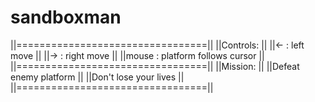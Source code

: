 # sandboxman
||=================================||
||Controls:                        ||
||←     : left move                ||
||→     : right move               ||
||mouse : platform follows cursor  ||
||=================================||
||Mission:                         ||
||Defeat enemy platform            ||
||Don't lose your lives            ||
||=================================||
